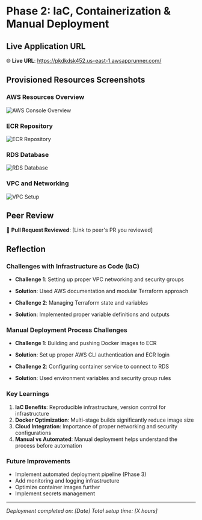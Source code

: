 # Phase 2: IaC, Containerization & Manual Deployment

## Live Application URL
🌐 **Live URL**: https://pkdkdsk452.us-east-1.awsapprunner.com/

## Provisioned Resources Screenshots
### AWS Resources Overview
![AWS Console Overview](screenshots/aws-overview.png)

### ECR Repository
![ECR Repository](screenshots/ecr-repository.png)

### RDS Database
![RDS Database](screenshots/rds-database.png)

### VPC and Networking
![VPC Setup](screenshots/vpc-networking.png)

## Peer Review
📝 **Pull Request Reviewed**: [Link to peer's PR you reviewed]

## Reflection

### Challenges with Infrastructure as Code (IaC)
- **Challenge 1**: Setting up proper VPC networking and security groups
- **Solution**: Used AWS documentation and modular Terraform approach

- **Challenge 2**: Managing Terraform state and variables
- **Solution**: Implemented proper variable definitions and outputs

### Manual Deployment Process Challenges
- **Challenge 1**: Building and pushing Docker images to ECR
- **Solution**: Set up proper AWS CLI authentication and ECR login

- **Challenge 2**: Configuring container service to connect to RDS
- **Solution**: Used environment variables and security group rules

### Key Learnings
1. **IaC Benefits**: Reproducible infrastructure, version control for infrastructure
2. **Docker Optimization**: Multi-stage builds significantly reduce image size
3. **Cloud Integration**: Importance of proper networking and security configurations
4. **Manual vs Automated**: Manual deployment helps understand the process before automation

### Future Improvements
- Implement automated deployment pipeline (Phase 3)
- Add monitoring and logging infrastructure
- Optimize container images further
- Implement secrets management

---
*Deployment completed on: [Date]*
*Total setup time: [X hours]*